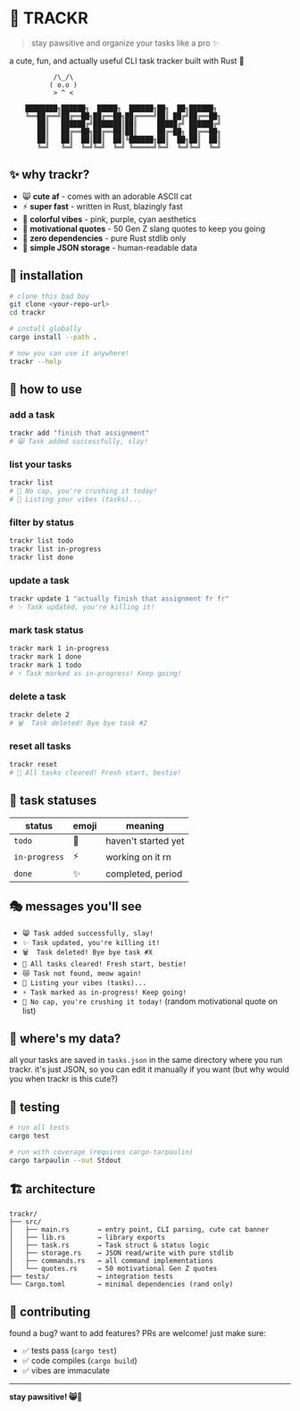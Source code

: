 # 🐾 TRACKR

> stay pawsitive and organize your tasks like a pro ✨

a cute, fun, and actually useful CLI task tracker built with Rust 🦀

```
           /\_/\  
          ( o.o ) 
           > ^ <  

    ████████╗██████╗  █████╗  ██████╗██╗  ██╗██████╗ 
    ╚══██╔══╝██╔══██╗██╔══██╗██╔════╝██║ ██╔╝██╔══██╗
       ██║   ██████╔╝███████║██║     █████╔╝ ██████╔╝
       ██║   ██╔══██╗██╔══██║██║     ██╔═██╗ ██╔══██╗
       ██║   ██║  ██║██║  ██║╚██████╗██║  ██╗██║  ██║
       ╚═╝   ╚═╝  ╚═╝╚═╝  ╚═╝ ╚═════╝╚═╝  ╚═╝╚═╝  ╚═╝
```

## ✨ why trackr?

- 😸 **cute af** - comes with an adorable ASCII cat
- ⚡ **super fast** - written in Rust, blazingly fast
- 🎨 **colorful vibes** - pink, purple, cyan aesthetics
- 💬 **motivational quotes** - 50 Gen Z slang quotes to keep you going
- 🚀 **zero dependencies** - pure Rust stdlib only 
- 📝 **simple JSON storage** - human-readable data

## 🚀 installation

```bash
# clone this bad boy
git clone <your-repo-url>
cd trackr

# install globally
cargo install --path .

# now you can use it anywhere!
trackr --help
```

## 📖 how to use

### add a task
```bash
trackr add "finish that assignment"
# 😸 Task added successfully, slay!
```

### list your tasks
```bash
trackr list
# 💯 No cap, you're crushing it today!
# 🐾 Listing your vibes (tasks)...
```

### filter by status
```bash
trackr list todo
trackr list in-progress
trackr list done
```

### update a task
```bash
trackr update 1 "actually finish that assignment fr fr"
# ✨ Task updated, you're killing it!
```

### mark task status
```bash
trackr mark 1 in-progress  
trackr mark 1 done        
trackr mark 1 todo        
# ⚡ Task marked as in-progress! Keep going!
```

### delete a task
```bash
trackr delete 2
# 🗑️  Task deleted! Bye bye task #2
```

### reset all tasks
```bash
trackr reset
# 🧹 All tasks cleared! Fresh start, bestie!
```

## 🎨 task statuses

| status | emoji | meaning |
|--------|-------|---------|
| `todo` | 📝 | haven't started yet |
| `in-progress` | ⚡ | working on it rn |
| `done` | ✨ | completed, period |

## 🎭 messages you'll see

- `😸 Task added successfully, slay!`
- `✨ Task updated, you're killing it!`
- `🗑️  Task deleted! Bye bye task #X`
- `🧹 All tasks cleared! Fresh start, bestie!`
- `😿 Task not found, meow again!`
- `🐾 Listing your vibes (tasks)...`
- `⚡ Task marked as in-progress! Keep going!`
- `💯 No cap, you're crushing it today!` (random motivational quote on list)

## 💾 where's my data?

all your tasks are saved in `tasks.json` in the same directory where you run trackr. it's just JSON, so you can edit it manually if you want (but why would you when trackr is this cute?)


## 🧪 testing

```bash
# run all tests
cargo test

# run with coverage (requires cargo-tarpaulin)
cargo tarpaulin --out Stdout
```

## 🏗️ architecture

```
trackr/
├── src/
│   ├── main.rs       → entry point, CLI parsing, cute cat banner
│   ├── lib.rs        → library exports
│   ├── task.rs       → Task struct & status logic
│   ├── storage.rs    → JSON read/write with pure stdlib
│   ├── commands.rs   → all command implementations
│   └── quotes.rs     → 50 motivational Gen Z quotes
├── tests/            → integration tests
└── Cargo.toml        → minimal dependencies (rand only)
```

## 🤝 contributing

found a bug? want to add features? PRs are welcome! just make sure:
- ✅ tests pass (`cargo test`)
- ✅ code compiles (`cargo build`)
- ✅ vibes are immaculate
---

**stay pawsitive! 😸🐾**

